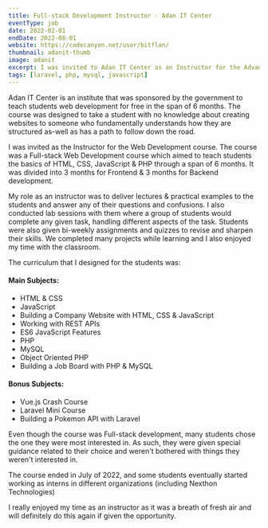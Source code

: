 ```yaml
---
title: Full-stack Development Instructor - Adan IT Center
eventType: job
date: 2022-02-01
endDate: 2022-08-01
website: https://codecanyon.net/user/bitflan/
thumbnail: adanit-thumb
image: adanit
excerpt: I was invited to Adan IT Center as an Instructor for the Advance Web Development Course which was sponsored by the Government. I delivered lectures to the students & assessed their progress through the 6-month span of the course.
tags: [laravel, php, mysql, javascript]
---
```

Adan IT Center is an institute that was sponsored by the government to teach students web development for free in the span of 6 months. The course was designed to take a student with no knowledge about creating websites to someone who fundamentally understands how they are structured as-well as has a path to follow down the road.

I was invited as the Instructor for the Web Development course. The course was a Full-stack Web Development course which aimed to teach students the basics of HTML, CSS, JavaScript & PHP through a span of 6 months. It was divided into 3 months for Frontend & 3 months for Backend development.

My role as an instructor was to deliver lectures & practical examples to the students and answer any of their questions and confusions. I also conducted lab sessions with them where a group of students would complete any given task, handling different aspects of the task. Students were also given bi-weekly assignments and quizzes to revise and sharpen their skills. We completed many projects while learning and I also enjoyed my time with the classroom.

The curriculum that I designed for the students was:

#### Main Subjects:

- HTML & CSS
- JavaScript
- Building a Company Website with HTML, CSS & JavaScript
- Working with REST APIs
- ES6 JavaScript Features
- PHP
- MySQL
- Object Oriented PHP
- Building a Job Board with PHP & MySQL

#### Bonus Subjects:

- Vue.js Crash Course
- Laravel Mini Course
- Building a Pokemon API with Laravel

Even though the course was Full-stack development, many students chose the one they were most interested in. As such, they were given special guidance related to their choice and weren't bothered with things they weren't interested in.

The course ended in July of 2022, and some students eventually started working as interns in different organizations (including Nexthon Technologies)

I really enjoyed my time as an instructor as it was a breath of fresh air and will definitely do this again if given the opportunity.